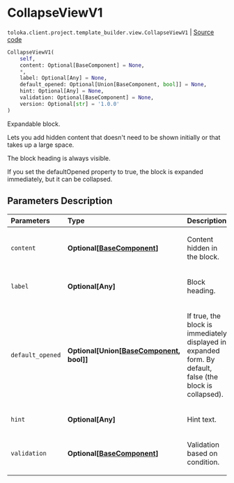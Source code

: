 # CollapseViewV1
`toloka.client.project.template_builder.view.CollapseViewV1` | [Source code](https://github.com/Toloka/toloka-kit/blob/v1.1.1/src/client/project/template_builder/view.py#L121)

```python
CollapseViewV1(
    self,
    content: Optional[BaseComponent] = None,
    *,
    label: Optional[Any] = None,
    default_opened: Optional[Union[BaseComponent, bool]] = None,
    hint: Optional[Any] = None,
    validation: Optional[BaseComponent] = None,
    version: Optional[str] = '1.0.0'
)
```

Expandable block.


Lets you add hidden content that doesn't need to be shown initially or that takes up a large space.

The block heading is always visible.

If you set the defaultOpened property to true, the block is expanded immediately, but it can be collapsed.

## Parameters Description

| Parameters | Type | Description |
| :----------| :----| :-----------|
`content`|**Optional\[[BaseComponent](toloka.client.project.template_builder.base.BaseComponent.md)\]**|<p>Content hidden in the block.</p>
`label`|**Optional\[Any\]**|<p>Block heading.</p>
`default_opened`|**Optional\[Union\[[BaseComponent](toloka.client.project.template_builder.base.BaseComponent.md), bool\]\]**|<p>If true, the block is immediately displayed in expanded form. By default, false (the block is collapsed).</p>
`hint`|**Optional\[Any\]**|<p>Hint text.</p>
`validation`|**Optional\[[BaseComponent](toloka.client.project.template_builder.base.BaseComponent.md)\]**|<p>Validation based on condition.</p>
